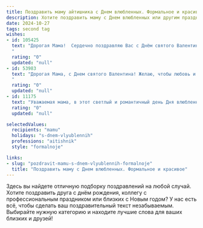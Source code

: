```yaml
---
title: Поздравить маму айтишника с Днем влюбленных. Формальное и красивое
description: Хотите поздравить маму с Днем влюбленных или другим праздником? Наш ИИ создаст незабываемое поздравление, а вы обязательно выделитесь среди других.  
date: 2024-10-27
tags: second tag
wishes:
- id: 105425
  text: "Дорогая Мама!  Сердечно поздравляю Вас с Днём святого Валентина! Желаю Вам в этот прекрасный день  ощущения тепла, любви и душевного комфорта. Пусть Ваша жизнь будет наполнена радостью и позитивными эмоциями, а все начинания будут успешными.  С любовью и уважением, Ваш (Ваша) (Имя).
  "
  rating: "0"
  updated: "null"
- id: 53983
  text: "Дорогая Мама, с Днем святого Валентина! Желаю, чтобы любовь и радость, как алгоритмы счастья, пронизывали каждый день твоей жизни. Пусть все твои мечты сбываются так же легко, как код пишется на языке твоего сердца. ❤️
  "
  rating: "0"
  updated: "null"
- id: 11175
  text: "Уважаемая мама, в этот светлый и романтичный день Дня влюбленных, я хочу выразить Вам свою глубочайшую признательность и искреннее уважение. Ваш неиссякаемый оптимизм, мудрость и поддержка всегда были для меня примером и опорой. Как айтишник, я цени"
  rating: "0"
  updated: "null"

selectedValues:
  recipients: "mamu"
  holidays: "s-dnem-vlyublennih"
  professions: "aitishnik"
  style: "formalnoje"

links:
- slug: "pozdravit-mamu-s-dnem-vlyublennih-formalnoje"
  title: "Поздравить маму с Днем влюбленных. Формальное и красивое"
---
```


Здесь вы найдете отличную подборку поздравлений на любой случай.
Хотите поздравить друга с днём рождения, коллегу с профессиональным праздником или близких с Новым годом? У нас есть всё, чтобы сделать ваш поздравительный текст незабываемым. Выбирайте нужную категорию и находите лучшие слова для ваших близких и друзей!
